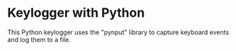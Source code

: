 # Keylogger with Python

This Python keylogger uses the "pynput" library to capture keyboard events and log them to a file. 

